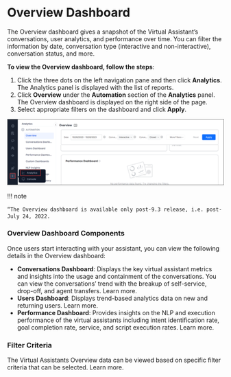 # **Overview Dashboard**

The Overview dashboard gives a snapshot of the Virtual Assistant’s conversations, user analytics, and performance over time. You can filter the information by date, conversation type (interactive and non-interactive), conversation status, and more.

**To view the Overview dashboard, follow the steps**: 


1. Click the three dots on the left navigation pane and then click **Analytics**. The Analytics panel is displayed with the list of reports.
2. Click **Overview** under the **Automation** section of the **Analytics** panel. The Overview dashboard is displayed on the right side of the page.
3. Select appropriate filters on the dashboard and click **Apply**.

    

<img src="../automations/images/overview dashboard.png/" alt="Overview Dashboard" title="Overview Dashboard" style="border: 1px solid gray; zoom:100%;">


!!! note

    “The Overview dashboard is available only post-9.3 release, i.e. post-July 24, 2022.




### Overview Dashboard Components

Once users start interacting with your assistant, you can view the following details in the Overview dashboard:



* **Conversations Dashboard**: Displays the key virtual assistant metrics and insights into the usage and containment of the conversations. You can view the conversations’ trend with the breakup of self-service, drop-off, and agent transfers. Learn more.
* **Users Dashboard**: Displays trend-based analytics data on new and returning users. Learn more.
* **Performance Dashboard**: Provides insights on the NLP and execution performance of the virtual assistants including intent identification rate, goal completion rate, service, and script execution rates. Learn more.


### Filter Criteria

The Virtual Assistants Overview data can be viewed based on specific filter criteria that can be selected. Learn more.
